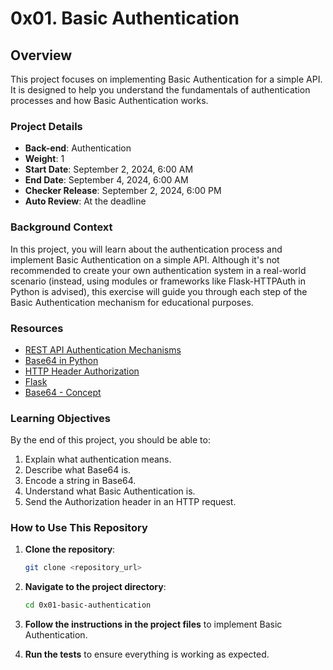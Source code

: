 # 0x01. Basic Authentication

## Overview

This project focuses on implementing Basic Authentication for a simple API. It is designed to help you understand the fundamentals of authentication processes and how Basic Authentication works. 

### Project Details

- **Back-end**: Authentication
- **Weight**: 1
- **Start Date**: September 2, 2024, 6:00 AM
- **End Date**: September 4, 2024, 6:00 AM
- **Checker Release**: September 2, 2024, 6:00 PM
- **Auto Review**: At the deadline

### Background Context

In this project, you will learn about the authentication process and implement Basic Authentication on a simple API. Although it's not recommended to create your own authentication system in a real-world scenario (instead, using modules or frameworks like Flask-HTTPAuth in Python is advised), this exercise will guide you through each step of the Basic Authentication mechanism for educational purposes.

### Resources

- [REST API Authentication Mechanisms](https://www.youtube.com/watch?v=501dpx2IjGY)
- [Base64 in Python](https://docs.python.org/3.7/library/base64.html)
- [HTTP Header Authorization](https://developer.mozilla.org/en-US/docs/Web/HTTP/Headers/Authorization)
- [Flask](https://palletsprojects.com/projects/flask/)
- [Base64 - Concept](https://en.wikipedia.org/wiki/Base64)

### Learning Objectives

By the end of this project, you should be able to:

1. Explain what authentication means.
2. Describe what Base64 is.
3. Encode a string in Base64.
4. Understand what Basic Authentication is.
5. Send the Authorization header in an HTTP request.

### How to Use This Repository

1. **Clone the repository**: 
    ```bash
    git clone <repository_url>
    ```
2. **Navigate to the project directory**: 
    ```bash
    cd 0x01-basic-authentication
    ```
3. **Follow the instructions in the project files** to implement Basic Authentication.

4. **Run the tests** to ensure everything is working as expected.
